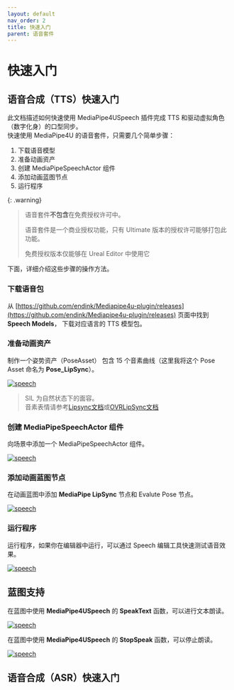 ```yaml
---
layout: default
nav_order: 2
title: 快速入门
parent: 语音套件
---
```


# 快速入门

## 语音合成（TTS）快速入门

此文档描述如何快速使用 MediaPipe4USpeech 插件完成 TTS 和驱动虚拟角色（数字化身）的口型同步。  
快速使用 MediaPipe4U 的语音套件，只需要几个简单步骤：

1. 下载语音模型
2. 准备动画资产
3. 创建 MediaPipeSpeechActor 组件
4. 添加动画蓝图节点
5. 运行程序

{: .warning}
> 语音套件**不包含**在免费授权许可中。
> 
> 语音套件是一个商业授权功能，只有 Ultimate 版本的授权许可能够打包此功能。   
> 
> 免费授权版本仅能够在 Ureal Editor 中使用它

下面，详细介绍这些步骤的操作方法。

### 下载语音包

从 [https://github.com/endink/Mediapipe4u-plugin/releases](https://github.com/endink/Mediapipe4u-plugin/releases) 页面中找到 **Speech Models**， 下载对应语言的 TTS 模型包。

### 准备动画资产

制作一个姿势资产（PoseAsset） 包含 15 个音素曲线（这里我将这个 Pose Asset 命名为 **Pose_LipSync**）。

[![speech](./images/qs_pose_asset.jpg "speech")](./images/qs_pose_asset.jpg)

> SIL 为自然状态下的面容。   
> 音素表情请参考[Lipsync文档](./lipsync.md)或[OVRLipSync文档](https://developer.oculus.com/documentation/unreal/audio-ovrlipsync-viseme-reference)


### 创建 MediaPipeSpeechActor 组件

向场景中添加一个 MediaPipeSpeechActor 组件。

[![speech](./images/qs_outline_speech_actor.jpg "speech")](./images/qs_outline_speech_actor.jpg)

### 添加动画蓝图节点

在动画蓝图中添加 **MediaPipe LipSync** 节点和 Evalute Pose 节点。

[![speech](./images/lip_sync_anim_blueprint.jpg "speech")](./images/lip_sync_anim_blueprint.jpg)

### 运行程序

运行程序，如果你在编辑器中运行，可以通过 Speech 编辑工具快速测试语音效果。

[![speech](./images/qs_speech_tools.jpg "speech")](./images/qs_speech_tools.jpg)

## 蓝图支持

在蓝图中使用 **MediaPipe4USpeech** 的 **SpeakText** 函数，可以进行文本朗读。

[![speech](./images/qs_bp_speck_text.jpg "speech")](./images/qs_bp_speck_text.jpg)


在蓝图中使用 **MediaPipe4USpeech** 的 **StopSpeak** 函数，可以停止朗读。

[![speech](./images/qs_bp_speck_text.jpg "speech")](./images/qs_bp_speck_text.jpg)

## 语音合成（ASR）快速入门

